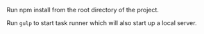 Run npm install from the root directory of the project.

Run `gulp` to start task runner which will also start up a local server. 
